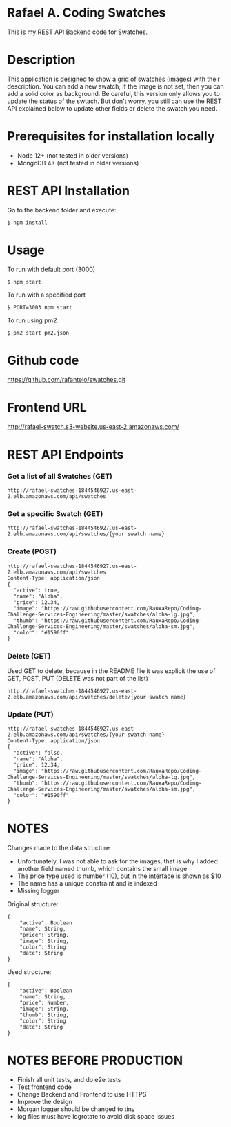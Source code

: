 # Rafael A. Coding Swatches
This is my REST API Backend code for Swatches.

# Description
This application is designed to show a grid of swatches (images) with their description. You can add a new swatch, if the image is not set, then you can add a solid color as background. Be careful, this version only allows you to update the status of the swtach. But don't worry, you still can use the REST API explained below to update other fields or delete the swatch you need.

# Prerequisites for installation locally
- Node 12+ (not tested in older versions)
- MongoDB 4+ (not tested in older versions)

# REST API Installation
Go to the backend folder and execute:
```
$ npm install
```

# Usage
To run with default port (3000)
```
$ npm start
```

To run with a specified port
```
$ PORT=3003 npm start
```

To run using pm2
```
$ pm2 start pm2.json
```

# Github code
https://github.com/rafantelo/swatches.git

# Frontend URL
http://rafael-swatch.s3-website.us-east-2.amazonaws.com/

# REST API Endpoints
### Get a list of all Swatches (GET)
```
http://rafael-swatches-1844546927.us-east-2.elb.amazonaws.com/api/swatches
```

### Get a specific Swatch (GET)
```
http://rafael-swatches-1844546927.us-east-2.elb.amazonaws.com/api/swatches/{your swatch name}
```

### Create (POST)
```
http://rafael-swatches-1844546927.us-east-2.elb.amazonaws.com/api/swatches
Content-Type: application/json
{
  "active": true,
  "name": "Aloha",
  "price": 12.34,
  "image": "https://raw.githubusercontent.com/RauxaRepo/Coding-Challenge-Services-Engineering/master/swatches/aloha-lg.jpg",
  "thumb": "https://raw.githubusercontent.com/RauxaRepo/Coding-Challenge-Services-Engineering/master/swatches/aloha-sm.jpg",
  "color": "#1590ff"
}
```

### Delete (GET)
Used GET to delete, because in the README file it was explicit the use of GET, POST, PUT (DELETE was not part of the list)
```
http://rafael-swatches-1844546927.us-east-2.elb.amazonaws.com/api/swatches/delete/{your swatch name}
```

### Update (PUT)
```
http://rafael-swatches-1844546927.us-east-2.elb.amazonaws.com/api/swatches/{your swatch name}
Content-Type: application/json
{
  "active": false,
  "name": "Aloha",
  "price": 12.34,
  "image": "https://raw.githubusercontent.com/RauxaRepo/Coding-Challenge-Services-Engineering/master/swatches/aloha-lg.jpg",
  "thumb": "https://raw.githubusercontent.com/RauxaRepo/Coding-Challenge-Services-Engineering/master/swatches/aloha-sm.jpg",
  "color": "#1590ff"
}
```

# NOTES
Changes made to the data structure
- Unfortunately, I was not able to ask for the images, that is why I added another field named thumb, which contains the small image
- The price type used is number (10), but in the interface is shown as $10
- The name has a unique constraint and is indexed
- Missing logger

Original structure:
```
{
    "active": Boolean
    "name": String,
    "price": String,
    "image": String,
    "color": String
    "date": String
}
```

Used structure:
```
{
    "active": Boolean
    "name": String,
    "price": Number,
    "image": String,
    "thumb": String,
    "color": String
    "date": String
}
```

# NOTES BEFORE PRODUCTION
- Finish all unit tests, and do e2e tests
- Test frontend code
- Change Backend and Frontend to use HTTPS
- Improve the design
- Morgan logger should be changed to tiny
- log files must have logrotate to avoid disk space issues
